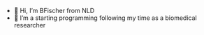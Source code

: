 - 👋 Hi, I’m BFischer from NLD
- 👀 I’m a starting programming following my time as a biomedical researcher

<!---
BFischer-GH/BFischer-GH is a ✨ special ✨ repository because its `README.md` (this file) appears on your GitHub profile.
You can click the Preview link to take a look at your changes.
--->
